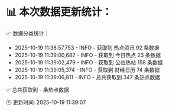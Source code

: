 📊 本次数据更新统计：
==========================

📈 数据分类统计：
- 2025-10-19 11:38:57,753 - INFO - 获取到 热点资讯 92 条数据
- 2025-10-19 11:39:00,682 - INFO - 获取到 今日热点 23 条数据
- 2025-10-19 11:39:02,479 - INFO - 获取到 公社热帖 158 条数据
- 2025-10-19 11:39:05,374 - INFO - 获取到 财经日历 74 条数据
- 2025-10-19 11:39:06,811 - INFO - 总共获取到 347 条热点数据

✅ 总共获取到 - 条热点数据

🕐 更新时间: 2025-10-19 11:39:07
